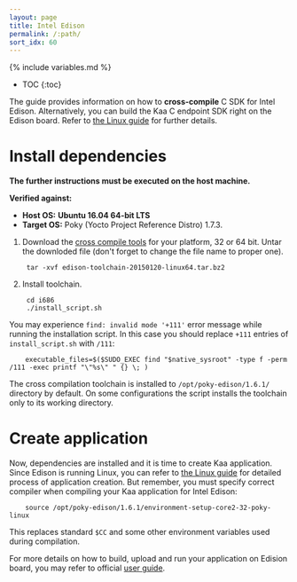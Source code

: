 ```yaml
---
layout: page
title: Intel Edison
permalink: /:path/
sort_idx: 60
---
```


{% include variables.md %}

* TOC
{:toc}

The guide provides information on how to **cross-compile** C SDK for Intel Edison.
Alternatively, you can build the Kaa C endpoint SDK right on the Edison board.
Refer to [the Linux guide]({{root_url}}Programming-guide/Using-Kaa-endpoint-SDKs/C/SDK-Linux/) for further details.

# Install dependencies

**The further instructions must be executed on the host machine.**

**Verified against:**

 - **Host OS:** **Ubuntu 16.04 64-bit LTS**
 - **Target OS:** Poky (Yocto Project Reference Distro) 1.7.3.

1. Download the [cross compile tools](https://downloadcenter.intel.com/download/24472/Cross-Compiler-Toolchain-for-Intel-Edison-Maker-Board) for your platform, 32 or 64 bit. Untar the downloded file (don't forget to change the file name to proper one).

        tar -xvf edison-toolchain-20150120-linux64.tar.bz2

1. Install toolchain.

        cd i686
        ./install_script.sh

You may experience `find: invalid mode '+111'` error message while running the installation script. In this case you should replace `+111` entries of `install_script.sh` with `/111`: 

        executable_files=$($SUDO_EXEC find "$native_sysroot" -type f -perm /111 -exec printf "\"%s\" " {} \; )

The cross compilation toolchain is installed to `/opt/poky-edison/1.6.1/` directory by default. On some configurations the script installs the toolchain only to its working directory.

# Create application

Now, dependencies are installed and it is time to create Kaa application.
Since Edison is running Linux, you can refer to [the Linux guide]({{root_url}}Programming-guide/Using-Kaa-endpoint-SDKs/C/SDK-Linux/#c-sdk-build) for detailed process of application creation.
But remember, you must specify correct compiler when compiling your Kaa application for Intel Edison:

        source /opt/poky-edison/1.6.1/environment-setup-core2-32-poky-linux

This replaces standard `$CC` and some other environment variables used during compilation. 

For more details on how to build, upload and run your application on Edision board, you may refer to official [user guide](https://software.intel.com/en-us/intel-edison-board-user-guide).

